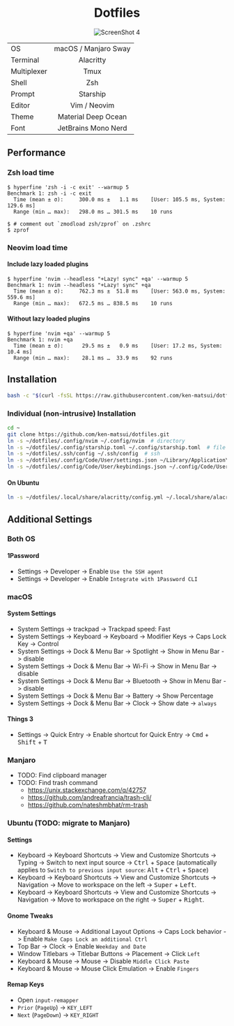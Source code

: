 <div align="center">

# Dotfiles

![ScreenShot 4](https://github.com/ken-matsui/dotfiles/assets/26405363/9a973a6c-9e46-4e4d-9f8d-a4dbf43d6bde)

|             |                      |
| ----------- | :------------------: |
| OS          | macOS / Manjaro Sway |
| Terminal    | Alacritty            |
| Multiplexer | Tmux                 |
| Shell       | Zsh                  |
| Prompt      | Starship             |
| Editor      | Vim / Neovim         |
| Theme       | Material Deep Ocean  |
| Font        | JetBrains Mono Nerd  |

</div>

## Performance

### Zsh load time

```console
$ hyperfine 'zsh -i -c exit' --warmup 5
Benchmark 1: zsh -i -c exit
  Time (mean ± σ):     300.0 ms ±   1.1 ms    [User: 105.5 ms, System: 129.6 ms]
  Range (min … max):   298.0 ms … 301.5 ms    10 runs
```

```console
$ # comment out `zmodload zsh/zprof` on .zshrc
$ zprof
```

### Neovim load time

#### Include lazy loaded plugins

```console
$ hyperfine 'nvim --headless "+Lazy! sync" +qa' --warmup 5
Benchmark 1: nvim --headless "+Lazy! sync" +qa
  Time (mean ± σ):     762.3 ms ±  51.8 ms    [User: 563.0 ms, System: 559.6 ms]
  Range (min … max):   672.5 ms … 838.5 ms    10 runs
```

#### Without lazy loaded plugins

```console
$ hyperfine 'nvim +qa' --warmup 5
Benchmark 1: nvim +qa
  Time (mean ± σ):      29.5 ms ±   0.9 ms    [User: 17.2 ms, System: 10.4 ms]
  Range (min … max):    28.1 ms …  33.9 ms    92 runs
```

## Installation

```sh
bash -c "$(curl -fsSL https://raw.githubusercontent.com/ken-matsui/dotfiles/main/install.sh)"
```

### Individual (non-intrusive) Installation

```sh
cd ~
git clone https://github.com/ken-matsui/dotfiles.git
ln -s ~/dotfiles/.config/nvim ~/.config/nvim  # directory
ln -s ~/dotfiles/.config/starship.toml ~/.config/starship.toml  # file
ln -s ~/dotfiles/.ssh/config ~/.ssh/config  # ssh
ln -s ~/dotfiles/.config/Code/User/settings.json ~/Library/Application\ Support/Cursor/User/settings.json  # Cursor on macOS
ln -s ~/dotfiles/.config/Code/User/keybindings.json ~/.config/Code/User/keybindings.json  # VSCode on Linux
```

#### On Ubuntu

```sh
ln -s ~/dotfiles/.local/share/alacritty/config.yml ~/.local/share/alacritty/config.yml
```

## Additional Settings

### Both OS

#### 1Password

* Settings -> Developer -> Enable `Use the SSH agent`
* Settings -> Developer -> Enable `Integrate with 1Password CLI`

### macOS

#### System Settings

* System Settings -> trackpad -> Trackpad speed: Fast
* System Settings -> Keyboard -> Keyboard -> Modifier Keys -> Caps Lock Key -> Control
* System Settings -> Dock & Menu Bar -> Spotlight -> Show in Menu Bar -> disable
* System Settings -> Dock & Menu Bar -> Wi-Fi -> Show in Menu Bar -> disable
* System Settings -> Dock & Menu Bar -> Bluetooth -> Show in Menu Bar -> disable
* System Settings -> Dock & Menu Bar -> Battery -> Show Percentage
* System Settings -> Dock & Menu Bar -> Clock -> Show date -> `always`

#### Things 3

* Settings -> Quick Entry -> Enable shortcut for Quick Entry -> <kbd>Cmd</kbd> + <kbd>Shift</kbd> + <kbd>T</kbd>

### Manjaro

* TODO: Find clipboard manager
* TODO: Find trash command
  * https://unix.stackexchange.com/q/42757
  * https://github.com/andreafrancia/trash-cli/
  * https://github.com/nateshmbhat/rm-trash

### Ubuntu (TODO: migrate to Manjaro)

#### Settings

* Keyboard -> Keyboard Shortcuts -> View and Customize Shortcuts -> Typing -> Switch to next input source -> <kbd>Ctrl</kbd> + <kbd>Space</kbd> (automatically applies to `Switch to previous input source`: <kbd>Alt</kbd> + <kbd>Ctrl</kbd> + <kbd>Space</kbd>)
* Keyboard -> Keyboard Shortcuts -> View and Customize Shortcuts -> Navigation -> Move to workspace on the left -> <kbd>Super</kbd> + <kbd>Left</kbd>.
* Keyboard -> Keyboard Shortcuts -> View and Customize Shortcuts -> Navigation -> Move to workspace on the right -> <kbd>Super</kbd> + <kbd>Right</kbd>.

#### Gnome Tweaks

* Keyboard & Mouse -> Additional Layout Options -> Caps Lock behavior -> Enable `Make Caps Lock an additional Ctrl`
* Top Bar -> Clock -> Enable `Weekday and Date`
* Window Titlebars -> Titlebar Buttons -> Placement -> Click `Left`
* Keyboard & Mouse -> Mouse -> Disable `Middle Click Paste`
* Keyboard & Mouse -> Mouse Click Emulation -> Enable `Fingers`

#### Remap Keys

* Open `input-remapper`
* `Prior` (`PageUp`) -> `KEY_LEFT`
* `Next` (`PageDown`) -> `KEY_RIGHT`
